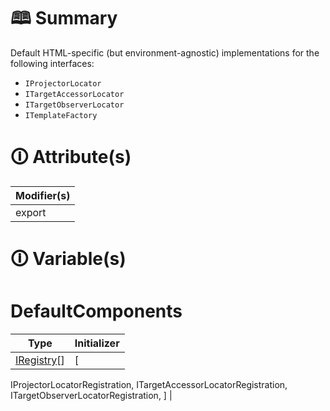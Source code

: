 # &#128366; Summary

Default HTML-specific (but environment-agnostic) implementations for the following interfaces:
- `IProjectorLocator`
- `ITargetAccessorLocator`
- `ITargetObserverLocator`
- `ITemplateFactory`

# &#128712; Attribute(s)

| Modifier(s)                            |
|----------------------------------------|
| export |

# &#128712; Variable(s)

# DefaultComponents

| Type                        | Initializer                       |
|-----------------------------|-----------------------------------|
| [IRegistry](https://hamedfathi.gitbook.io/aurelia-2-doc-api/kernel/interface/di/iregistry)[] | [
IProjectorLocatorRegistration,
ITargetAccessorLocatorRegistration,
ITargetObserverLocatorRegistration,
] |